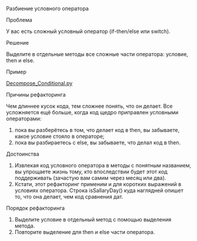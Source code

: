Разбиение условного оператора

Проблема

У вас есть сложный условный оператор (if-then/else или switch).

Решение

Выделите в отдельные методы все сложные части оператора: условие, then и else.

Пример 

<a href="https://github.com/helenasilkina/refactoring/blob/master/Decompose_Conditional.py">Decompose_Conditional.py</a>

Причины рефакторинга

Чем длиннее кусок кода, тем сложнее понять, что он делает. Все усложняется ещё больше, когда код щедро приправлен условными операторами:

1. пока вы разберётесь в том, что делает код в then, вы забываете, какое условие стояло в операторе;
2. пока вы разбираетесь с else, вы забываете, что делал код в then.

Достоинства

1. Извлекая код условного оператора в методы с понятным названием, вы упрощаете жизнь тому, кто впоследствии будет этот код поддерживать (зачастую вам самим через месяц или два).
2. Кстати, этот рефакторинг применим и для коротких выражений в условиях оператора. Строка isSallaryDay() куда наглядней опишет то, что она делает, чем код сравнения дат.

Порядок рефакторинга

1. Выделите условие в отдельный метод с помощью выделения метода.
2. Повторите выделение для then и else части оператора.
